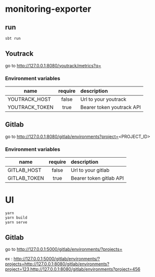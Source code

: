 # monitoring-exporter

## run

```bash
sbt run
```

## Youtrack

go to http://127.0.0.1:8080/youtrack/metrics?q=<QUERY>

### Environment variables

| name           | require | description               |
|----------------|:-------:|:--------------------------|
| YOUTRACK_HOST  |  false  | Url to your youtrack      |
| YOUTRACK_TOKEN |  true   | Bearer token youtrack API |

## Gitlab

go to http://127.0.0.1:8080/gitlab/environments?project=<PROJECT_ID>

### Environment variables

| name         | require | description             |
|--------------|:-------:|:------------------------|
| GITLAB_HOST  |  false  | Url to your gitlab      |
| GITLAB_TOKEN |  true   | Bearer token gitlab API |

# UI

```bash
yarn
yarn build
yarn serve
```

## Gitlab

go to http://127.0.0.1:5000/gitlab/environments/?projects=<ListOfGitlabEnvironmentExporter>

ex : http://127.0.0.1:5000/gitlab/environments/?projects=http://127.0.0.1:8080/gitlab/environments?project=123,http://127.0.0.1:8080/gitlab/environments?project=456